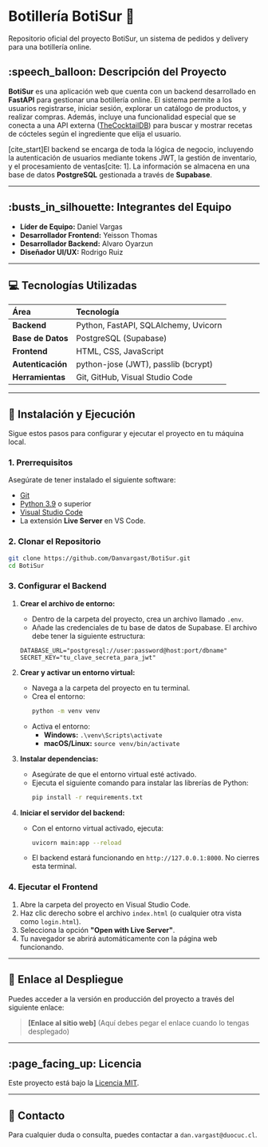 
# Botillería BotiSur :beer:

Repositorio oficial del proyecto BotiSur, un sistema de pedidos y delivery para una botillería online.

## :speech\_balloon: Descripción del Proyecto

**BotiSur** es una aplicación web que cuenta con un backend desarrollado en **FastAPI** para gestionar una botillería online. El sistema permite a los usuarios registrarse, iniciar sesión, explorar un catálogo de productos, y realizar compras. Además, incluye una funcionalidad especial que se conecta a una API externa ([TheCocktailDB](https://www.thecocktaildb.com/)) para buscar y mostrar recetas de cócteles según el ingrediente que elija el usuario.

[cite\_start]El backend se encarga de toda la lógica de negocio, incluyendo la autenticación de usuarios mediante tokens JWT, la gestión de inventario, y el procesamiento de ventas[cite: 1]. La información se almacena en una base de datos **PostgreSQL** gestionada a través de **Supabase**.

-----

## :busts\_in\_silhouette: Integrantes del Equipo

  * **Líder de Equipo:** Daniel Vargas
  * **Desarrollador Frontend:** Yeisson Thomas
  * **Desarrollador Backend:** Alvaro Oyarzun
  * **Diseñador UI/UX:** Rodrigo Ruiz

-----

## :computer: Tecnologías Utilizadas

| Área | Tecnología |
| :--- | :--- |
| **Backend** | Python, FastAPI, SQLAlchemy, Uvicorn |
| **Base de Datos** | PostgreSQL (Supabase) |
| **Frontend** | HTML, CSS, JavaScript |
| **Autenticación** | python-jose (JWT), passlib (bcrypt) |
| **Herramientas** | Git, GitHub, Visual Studio Code |

-----

## :rocket: Instalación y Ejecución

Sigue estos pasos para configurar y ejecutar el proyecto en tu máquina local.

### **1. Prerrequisitos**

Asegúrate de tener instalado el siguiente software:

  * [Git](https://git-scm.com/)
  * [Python 3.9](https://www.python.org/downloads/) o superior
  * [Visual Studio Code](https://code.visualstudio.com/)
  * La extensión **Live Server** en VS Code.

### **2. Clonar el Repositorio**

```bash
git clone https://github.com/Danvargast/BotiSur.git
cd BotiSur
```

### **3. Configurar el Backend**

1.  **Crear el archivo de entorno:**

      * Dentro de la carpeta del proyecto, crea un archivo llamado `.env`.
      * Añade las credenciales de tu base de datos de Supabase. El archivo debe tener la siguiente estructura:

    <!-- end list -->

    ```env
    DATABASE_URL="postgresql://user:password@host:port/dbname"
    SECRET_KEY="tu_clave_secreta_para_jwt"
    ```

2.  **Crear y activar un entorno virtual:**

      * Navega a la carpeta del proyecto en tu terminal.
      * Crea el entorno:
        ```bash
        python -m venv venv
        ```
      * Activa el entorno:
          * **Windows:** `.\venv\Scripts\activate`
          * **macOS/Linux:** `source venv/bin/activate`

3.  **Instalar dependencias:**

      * Asegúrate de que el entorno virtual esté activado.
      * Ejecuta el siguiente comando para instalar las librerías de Python:
        ```bash
        pip install -r requirements.txt
        ```

4.  **Iniciar el servidor del backend:**

      * Con el entorno virtual activado, ejecuta:
        ```bash
        uvicorn main:app --reload
        ```
      * El backend estará funcionando en `http://127.0.0.1:8000`. No cierres esta terminal.

### **4. Ejecutar el Frontend**

1.  Abre la carpeta del proyecto en Visual Studio Code.
2.  Haz clic derecho sobre el archivo `index.html` (o cualquier otra vista como `login.html`).
3.  Selecciona la opción **"Open with Live Server"**.
4.  Tu navegador se abrirá automáticamente con la página web funcionando.

-----

## :link: Enlace al Despliegue

Puedes acceder a la versión en producción del proyecto a través del siguiente enlace:

> **[Enlace al sitio web]** (Aquí debes pegar el enlace cuando lo tengas desplegado)

-----

## :page\_facing\_up: Licencia

Este proyecto está bajo la [Licencia MIT](https://opensource.org/licenses/MIT).

-----

## :email: Contacto

Para cualquier duda o consulta, puedes contactar a `dan.vargast@duocuc.cl`.
